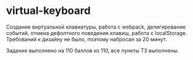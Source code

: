 # virtual-keyboard

Создание виртуальной клавиатуры, работа с webpack, делигирование событий, отмена дефолтного поведения клавиш, работа с localStorage. Требований к дизайну не было, поэтому набросан за 20 минут.

Задание выполнено на 110 баллов из 110, все пункты ТЗ выполнены.
